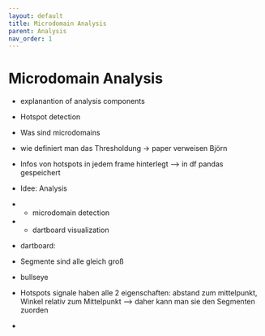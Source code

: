 ```yaml
---
layout: default
title: Microdomain Analysis
parent: Analysis
nav_order: 1
---
```


# **Microdomain Analysis**


- explanantion of analysis components
- Hotspot detection

- Was sind microdomains
- wie definiert man das Thresholdung -> paper verweisen Björn
- Infos von hotspots in jedem frame hinterlegt --> in df pandas gespeichert


- Idee: Analysis
- - microdomain detection
- - dartboard visualization


- dartboard: 
- Segmente sind alle gleich groß 
- bullseye 
- Hotspots signale haben alle 2 eigenschaften: abstand zum mittelpunkt, Winkel relativ zum Mittelpunkt --> 
daher kann man sie den Segmenten zuorden
- 
